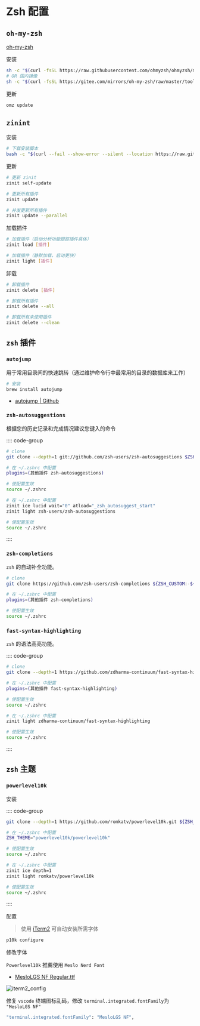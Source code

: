 # Zsh 配置

## `oh-my-zsh`

[oh-my-zsh](https://ohmyz.sh/)

安装

```sh
sh -c "$(curl -fsSL https://raw.githubusercontent.com/ohmyzsh/ohmyzsh/master/tools/install.sh)"
# OR 国内镜像
sh -c "$(curl -fsSL https://gitee.com/mirrors/oh-my-zsh/raw/master/tools/install.sh)"
```

更新

```sh
omz update
```

## `zinint`

安装

```sh
# 下载安装脚本
bash -c "$(curl --fail --show-error --silent --location https://raw.githubusercontent.com/zdharma-continuum/zinit/HEAD/scripts/install.sh)"
```

更新

```sh
# 更新 zinit
zinit self-update

# 更新所有插件
zinit update

# 并发更新所有插件
zinit update --parallel
```

加载插件

```sh
# 加载插件（启动分析功能跟踪插件具体）
zinit load [插件]

# 加载插件（静默加载，启动更快）
zinit light [插件]
```

卸载

```sh
# 卸载插件
zinit delete [插件]

# 卸载所有插件
zinit delete --all

# 卸载所有未使用插件
zinit delete --clean
```

## `zsh` 插件

### `autojump`

用于常用目录间的快速跳转（通过维护命令行中最常用的目录的数据库来工作）

```sh
# 安装
brew install autojump
```

- [<u>autojump | Github</u>](https://github.com/wting/autojump)

### `zsh-autosuggestions`

根据您的历史记录和完成情况建议您键入的命令

:::: code-group

```sh [oh-my-zsh]
# clone
git clone --depth=1 git://github.com/zsh-users/zsh-autosuggestions $ZSH_CUSTOM/plugins/zsh-autosuggestions

# 在 ~/.zshrc 中配置
plugins=(其他插件 zsh-autosuggestions)

# 使配置生效
source ~/.zshrc
```

```sh [zinit]
# 在 ~/.zshrc 中配置
zinit ice lucid wait="0" atload="_zsh_autosuggest_start"
zinit light zsh-users/zsh-autosuggestions

# 使配置生效
source ~/.zshrc
```

::::

### `zsh-completions`

`zsh` 的自动补全功能。

```sh
# clone
git clone https://github.com/zsh-users/zsh-completions ${ZSH_CUSTOM:-${ZSH:-~/.oh-my-zsh}/custom}/plugins/zsh-completions

# 在 ~/.zshrc 中配置
plugins=(其他插件 zsh-completions)

# 使配置生效
source ~/.zshrc
```

### `fast-syntax-highlighting`

`zsh` 的语法高亮功能。

:::: code-group

```sh [oh-my-zsh]
# clone
git clone --depth=1 https://github.com/zdharma-continuum/fast-syntax-highlighting.git ${ZSH_CUSTOM:-$HOME/.oh-my-zsh/custom}/plugins/fast-syntax-highlighting

# 在 ~/.zshrc 中配置
plugins=(其他插件 fast-syntax-highlighting)

# 使配置生效
source ~/.zshrc
```

```sh [zinit]
# 在 ~/.zshrc 中配置
zinit light zdharma-continuum/fast-syntax-highlighting

# 使配置生效
source ~/.zshrc
```

::::

## `zsh` 主题

### `powerlevel10k`

安装

:::: code-group

```sh [oh-my-zsh]
git clone --depth=1 https://github.com/romkatv/powerlevel10k.git ${ZSH_CUSTOM:-$HOME/.oh-my-zsh/custom}/themes/powerlevel10k

# 在 ~/.zshrc 中配置
ZSH_THEME="powerlevel10k/powerlevel10k"

# 使配置生效
source ~/.zshrc
```

```sh [zinit]
# 在 ~/.zshrc 中配置
zinit ice depth=1
zinit light romkatv/powerlevel10k

# 使配置生效
source ~/.zshrc
```

::::

配置

> 使用 [iTerm2](/efficiency/software/mac#iterm2) 可自动安装所需字体

```sh
p10k configure
```

修改字体

`Powerlevel10k` 推薦使用 `Meslo Nerd Font`

- [MesloLGS NF Regular.ttf](https://steinsgate.oss-cn-hangzhou.aliyuncs.com/MesloLGS%20NF%20Regular.ttf)

![iterm2_config](https://steinsgate.oss-cn-hangzhou.aliyuncs.com/iterm2_config.jpg)

修复 `vscode` 终端图标乱码，修改 `terminal.integrated.fontFamily`为 `"MesloLGS NF"`

```sh
"terminal.integrated.fontFamily": "MesloLGS NF",
```
